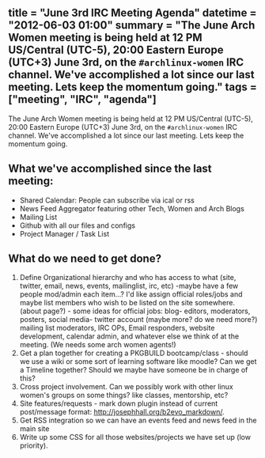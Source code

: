title = "June 3rd IRC Meeting Agenda"
datetime = "2012-06-03 01:00"
summary = "The June Arch Women meeting is being held at 12 PM US/Central (UTC-5), 20:00 Eastern Europe (UTC+3) June 3rd, on the `#archlinux-women` IRC channel. We've accomplished a lot since our last meeting. Lets keep the momentum going."
tags = ["meeting", "IRC", "agenda"]
----------

The June Arch Women meeting is being held at 12 PM US/Central (UTC-5),
20:00 Eastern Europe (UTC+3) June 3rd, on the `#archlinux-women` IRC
channel. We've accomplished a lot since our last meeting. Lets keep the
momentum going.

## What we've accomplished since the last meeting:

- Shared Calendar: People can subscribe via ical or rss
- News Feed Aggregator featuring other Tech, Women and Arch Blogs
- Mailing List
- Github with all our files and configs
- Project Manager / Task List

## What do we need to get done?

1. Define Organizational hierarchy and who has access to what (site,
   twitter, email, news, events, mailinglist, irc, etc) -maybe have
   a few people mod/admin each item...? I'd like assign official
   roles/jobs and maybe list members who wish to be listed on the site
   somewhere. (about page?) - some ideas for official jobs: blog-
   editors, moderators, posters, social media- twitter account (maybe
   more? do we need more?) mailing list moderators, IRC OPs, Email
   responders, website development, calendar admin, and whatever else we
   think of at the meeting. (We needs some arch women agents!)
2. Get a plan together for creating a PKGBUILD bootcamp/class - should
   we use a wiki or some sort of learning software like moodle? Can we
   get a Timeline together? Should we maybe have someone be in charge of
   this?
3. Cross project involvement. Can we possibly work with other linux
   women's groups on some things? like classes, mentorship, etc?
4. Site features/requests - mark down plugin instead of current
   post/message format: http://josephhall.org/b2evo_markdown/.
5. Get RSS  integration so we can have an events feed and news feed in
   the main site
6. Write up some CSS for all those websites/projects we have set up (low
   priority).
